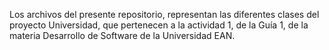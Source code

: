 Los archivos del presente repositorio, representan las diferentes clases del proyecto Universidad, que pertenecen a la actividad 1, de la Guía 1, de la materia Desarrollo de Software de la Universidad EAN.
